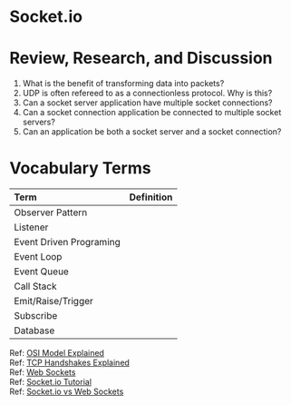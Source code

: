 # Socket.io  

# Review, Research, and Discussion  

1. What is the benefit of transforming data into packets?  
2. UDP is often refereed to as a connectionless protocol. Why is this?  
3. Can a socket server application have multiple socket connections?  
4. Can a socket connection application be connected to multiple socket servers?  
5. Can an application be both a socket server and a socket connection?  

# Vocabulary Terms  

| Term                    | Definition   | 
| :-------------          | :----------: | 
| Observer Pattern        |   | 
| Listener                | | 
| Event Driven Programing |       |
| Event Loop              |       |
| Event Queue             |       |
| Call Stack              |     |
| Emit/Raise/Trigger      |           |
| Subscribe               |      |
| Database                |        |  

Ref: [OSI Model Explained](https://www.youtube.com/watch?v=vv4y_uOneC0)    
Ref: [TCP Handshakes Explained](https://www.youtube.com/watch?v=xMtP5ZB3wSk)   
Ref: [Web Sockets](https://en.wikipedia.org/wiki/WebSocket)  
Ref: [Socket.io Tutorial](https://www.tutorialspoint.com/socket.io/)  
Ref: [Socket.io vs Web Sockets](https://www.educba.com/websocket-vs-socket-io/)  